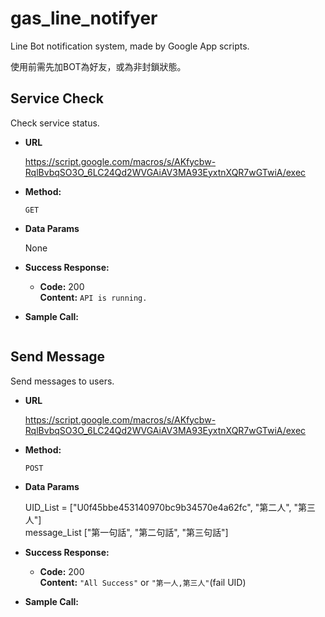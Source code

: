 # gas_line_notifyer
Line Bot notification system, made by Google App scripts.

使用前需先加BOT為好友，或為非封鎖狀態。

**Service Check**
----
  Check service status.

* **URL**

  https://script.google.com/macros/s/AKfycbw-RqlBvbqSO3O_6LC24Qd2WVGAiAV3MA93EyxtnXQR7wGTwiA/exec

* **Method:**

  `GET`

* **Data Params**

  None

* **Success Response:**

  * **Code:** 200 <br />
    **Content:** `API is running.`

* **Sample Call:**
```
```


**Send Message**
----
  Send messages to users.

* **URL**

  https://script.google.com/macros/s/AKfycbw-RqlBvbqSO3O_6LC24Qd2WVGAiAV3MA93EyxtnXQR7wGTwiA/exec

* **Method:**

  `POST`

* **Data Params**

  UID_List = ["U0f45bbe453140970bc9b34570e4a62fc", "第二人", "第三人"]  
  message_List ["第一句話", "第二句話", "第三句話"]

* **Success Response:**

  * **Code:** 200 <br />
    **Content:** `"All Success"` or `"第一人,第三人"`(fail UID)

* **Sample Call:**
```
```